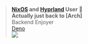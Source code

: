>**[NixOS](https://nixos.org/) and [Hyprland](https://hyprland.org/) User** 🐧  
>**Actually just back to [Arch]**  
>Backend Enjoyer   
>[Deno](https://deno.com/)   
[![](https://raw.githubusercontent.com/cab404/nixos-artwork/master/ng/doc/header.svg)](https://raw.githubusercontent.com/cab404/nixos-artwork/master/ng/doc/header.svg)
